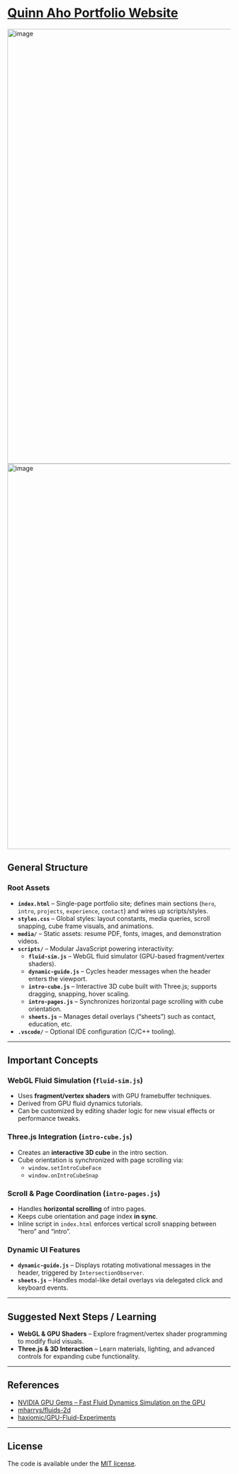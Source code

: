 # [Quinn Aho Portfolio Website](https://quinnaho.dev)

<img width="1903" height="981" alt="image" src="https://github.com/user-attachments/assets/c6f0379a-49bd-4708-b803-1c26b855dc78" />

<img width="1897" height="870" alt="image" src="https://github.com/user-attachments/assets/4f6651b0-1192-4bd0-ada4-f5c0684ae282" />


## General Structure

### Root Assets
- **`index.html`** – Single-page portfolio site; defines main sections (`hero`, `intro`, `projects`, `experience`, `contact`) and wires up scripts/styles.
- **`styles.css`** – Global styles: layout constants, media queries, scroll snapping, cube frame visuals, and animations.
- **`media/`** – Static assets: resume PDF, fonts, images, and demonstration videos.
- **`scripts/`** – Modular JavaScript powering interactivity:
  - **`fluid-sim.js`** – WebGL fluid simulator (GPU-based fragment/vertex shaders).
  - **`dynamic-guide.js`** – Cycles header messages when the header enters the viewport.
  - **`intro-cube.js`** – Interactive 3D cube built with Three.js; supports dragging, snapping, hover scaling.
  - **`intro-pages.js`** – Synchronizes horizontal page scrolling with cube orientation.
  - **`sheets.js`** – Manages detail overlays (“sheets”) such as contact, education, etc.
- **`.vscode/`** – Optional IDE configuration (C/C++ tooling).

---

## Important Concepts

### WebGL Fluid Simulation (`fluid-sim.js`)
- Uses **fragment/vertex shaders** with GPU framebuffer techniques.
- Derived from GPU fluid dynamics tutorials.
- Can be customized by editing shader logic for new visual effects or performance tweaks.

### Three.js Integration (`intro-cube.js`)
- Creates an **interactive 3D cube** in the intro section.
- Cube orientation is synchronized with page scrolling via:
  - `window.setIntroCubeFace`
  - `window.onIntroCubeSnap`

### Scroll & Page Coordination (`intro-pages.js`)
- Handles **horizontal scrolling** of intro pages.
- Keeps cube orientation and page index **in sync**.
- Inline script in `index.html` enforces vertical scroll snapping between “hero” and “intro”.

### Dynamic UI Features
- **`dynamic-guide.js`** – Displays rotating motivational messages in the header, triggered by `IntersectionObserver`.
- **`sheets.js`** – Handles modal-like detail overlays via delegated click and keyboard events.

---

## Suggested Next Steps / Learning
- **WebGL & GPU Shaders** – Explore fragment/vertex shader programming to modify fluid visuals.
- **Three.js & 3D Interaction** – Learn materials, lighting, and advanced controls for expanding cube functionality.

---

## References
- [NVIDIA GPU Gems – Fast Fluid Dynamics Simulation on the GPU](https://developer.nvidia.com/gpugems/gpugems/part-vi-beyond-triangles/chapter-38-fast-fluid-dynamics-simulation-gpu)  
- [mharrys/fluids-2d](https://github.com/mharrys/fluids-2d)  
- [haxiomic/GPU-Fluid-Experiments](https://github.com/haxiomic/GPU-Fluid-Experiments)  

---

## License
The code is available under the [MIT license](LICENSE).
